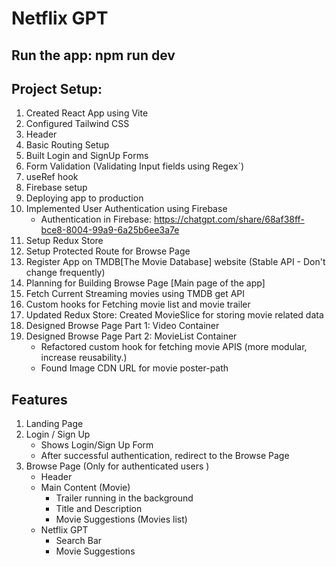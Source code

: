 # Netflix GPT

## Run the app: npm run dev

## Project Setup:
1. Created React App using Vite
2. Configured Tailwind CSS
3. Header
4. Basic Routing Setup
5. Built Login and SignUp Forms
6. Form Validation (Validating Input fields using Regex`)
7. useRef hook
8. Firebase setup
9. Deploying app to production
10. Implemented User Authentication using Firebase
    - Authentication in Firebase: https://chatgpt.com/share/68af38ff-bce8-8004-99a9-6a25b6ee3a7e
11. Setup Redux Store
12. Setup Protected Route for Browse Page
13. Register App on TMDB[The Movie Database] website (Stable API - Don't change frequently)
14. Planning for Building Browse Page [Main page of the app]
15. Fetch Current Streaming movies using TMDB get API 
16. Custom hooks for Fetching movie list and movie trailer
17. Updated Redux Store: Created MovieSlice for storing movie related data
18. Designed Browse Page Part 1: Video Container
19. Designed Browse Page Part 2: MovieList Container
    - Refactored custom hook for fetching movie APIS (more modular, increase reusability.)
    - Found Image CDN URL for movie poster-path 

## Features
1. Landing Page
2. Login / Sign Up
    - Shows Login/Sign Up Form
    - After successful authentication, redirect to the Browse Page    
3. Browse Page (Only for authenticated users )
    - Header
    - Main Content (Movie)
        - Trailer running in the background
        - Title and Description
        - Movie Suggestions (Movies list)
    - Netflix GPT
        - Search Bar
        - Movie Suggestions